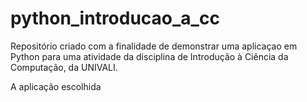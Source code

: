 # python_introducao_a_cc
Repositório criado com a finalidade de demonstrar uma aplicaçao em Python para uma atividade da disciplina de Introdução à Ciência da Computação, da UNIVALI.

A aplicação escolhida
